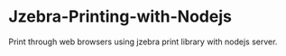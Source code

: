 # Jzebra-Printing-with-Nodejs
Print through web browsers using jzebra print library with nodejs server.

